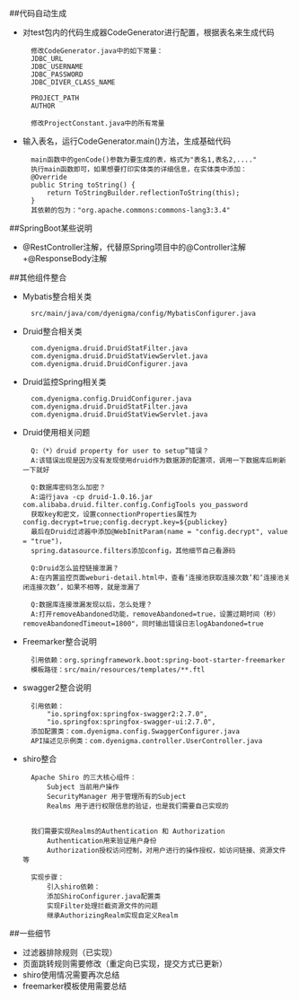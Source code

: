 ##代码自动生成
- 对test包内的代码生成器CodeGenerator进行配置，根据表名来生成代码

    	修改CodeGenerator.java中的如下常量：
    	JDBC_URL
    	JDBC_USERNAME
    	JDBC_PASSWORD
    	JDBC_DIVER_CLASS_NAME

    	PROJECT_PATH
    	AUTHOR

    	修改ProjectConstant.java中的所有常量

- 输入表名，运行CodeGenerator.main()方法，生成基础代码
     

    	main函数中的genCode()参数为要生成的表，格式为"表名1,表名2,...."
     	执行main函数即可，如果想要打印实体类的详细信息，在实体类中添加：
     	@Override
     	public String toString() {
        	return ToStringBuilder.reflectionToString(this);
     	}
     	其依赖的包为："org.apache.commons:commons-lang3:3.4"

##SpringBoot某些说明
- @RestController注解，代替原Spring项目中的@Controller注解+@ResponseBody注解


##其他组件整合
- Mybatis整合相关类

    	src/main/java/com/dyenigma/config/MybatisConfigurer.java

- Druid整合相关类

    	com.dyenigma.druid.DruidStatFilter.java
    	com.dyenigma.druid.DruidStatViewServlet.java
    	com.dyenigma.druid.DruidConfigurer.java

- Druid监控Spring相关类

    	com.dyenigma.config.DruidConfigurer.java
    	com.dyenigma.druid.DruidStatFilter.java
    	com.dyenigma.druid.DruidStatViewServlet.java
- Druid使用相关问题

    	Q:（*）druid property for user to setup”错误？
    	A:该错误出现是因为没有发现使用druid作为数据源的配置项，调用一下数据库后刷新一下就好
	
    	Q:数据库密码怎么加密？
    	A:运行java -cp druid-1.0.16.jar com.alibaba.druid.filter.config.ConfigTools you_password
    	获取key和密文，设置connectionProperties属性为config.decrypt=true;config.decrypt.key=${publickey}
    	最后在Druid过滤器中添加@WebInitParam(name = "config.decrypt", value = "true")，
    	spring.datasource.filters添加config，其他细节自己看源码

    	Q:Druid怎么监控链接泄漏？
    	A:在内置监控页面weburi-detail.html中，查看‘连接池获取连接次数’和‘连接池关闭连接次数’，如果不相等，就是泄漏了

    	Q:数据库连接泄漏发现以后，怎么处理？
    	A:打开removeAbandoned功能，removeAbandoned=true，设置过期时间（秒）removeAbandonedTimeout=1800"，同时输出错误日志logAbandoned=true
- Freemarker整合说明

    	引用依赖：org.springframework.boot:spring-boot-starter-freemarker
    	模板路径：src/main/resources/templates/**.ftl
	
- swagger2整合说明

    	引用依赖：
    		"io.springfox:springfox-swagger2:2.7.0",
     		"io.springfox:springfox-swagger-ui:2.7.0",
    	添加配置类：com.dyenigma.config.SwaggerConfigurer.java
    	API描述见示例类：com.dyenigma.controller.UserController.java

- shiro整合    

    	Apache Shiro 的三大核心组件：
    		Subject 当前用户操作
        	SecurityManager 用于管理所有的Subject
        	Realms 用于进行权限信息的验证，也是我们需要自己实现的
	

    	我们需要实现Realms的Authentication 和 Authorization
        	Authentication用来验证用户身份
        	Authorization授权访问控制，对用户进行的操作授权，如访问链接、资源文件等

    	实现步骤：
        	引入shiro依赖：
        	添加ShiroConfigurer.java配置类
        	实现Filter处理拦截资源文件的问题
        	继承AuthorizingRealm实现自定义Realm

##一些细节
- 过滤器排除规则（已实现）
- 页面跳转规则需要修改（重定向已实现，提交方式已更新）
- shiro使用情况需要再次总结
- freemarker模板使用需要总结